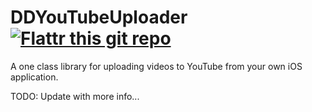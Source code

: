 DDYouTubeUploader [![Flattr this git repo](http://api.flattr.com/button/flattr-badge-large.png)](https://flattr.com/submit/auto?user_id=nickskull&url=https://github.com/DynamicDust/DDYouTubeUploader&title=DDYouTubeUploader&language=ObjectiveC&tags=github&category=software)
======

A one class library for uploading videos to YouTube from your own iOS application.



TODO: Update with more info...
